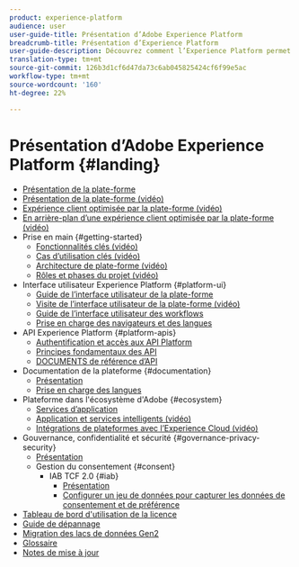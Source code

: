```yaml
---
product: experience-platform
audience: user
user-guide-title: Présentation d’Adobe Experience Platform
breadcrumb-title: Présentation d’Experience Platform
user-guide-description: Découvrez comment l’Experience Platform permet de fournir des expériences personnalisées à vos clients en temps réel.
translation-type: tm+mt
source-git-commit: 126b3d1cf6d47da73c6ab045825424cf6f99e5ac
workflow-type: tm+mt
source-wordcount: '160'
ht-degree: 22%

---
```



# Présentation d’Adobe Experience Platform {#landing}

* [Présentation de la plate-forme](home.md)
* [Présentation de la plate-forme (vidéo)](video/platform-overview.md)
* [Expérience client optimisée par la plate-forme (vidéo)](video/customer-experience.md)
* [En arrière-plan d’une expérience client optimisée par la plate-forme (vidéo)](video/customer-experience-bts.md)
* Prise en main {#getting-started}
   * [Fonctionnalités clés (vidéo)](video/key-capabilities.md)
   * [Cas d’utilisation clés (vidéo)](video/platform-use-cases.md)
   * [Architecture de plate-forme (vidéo)](video/platform-architecture.md)
   * [Rôles et phases du projet (vidéo)](video/roles-project-phases.md)
* Interface utilisateur Experience Platform {#platform-ui}
   * [Guide de l’interface utilisateur de la plate-forme](ui-guide.md)
   * [Visite de l’interface utilisateur de la plate-forme (vidéo)](video/platform-ui.md)
   * [Guide de l’interface utilisateur des workflows](workflows.md)
   * [Prise en charge des navigateurs et des langues](browser-language-support.md)
* API Experience Platform {#platform-apis}
   * [Authentification et accès aux API Platform](api-authentication.md)
   * [Principes fondamentaux des API](api-fundamentals.md)
   * [DOCUMENTS de référence d’API](http://www.adobe.com/go/platform-api-reference-en)
* Documentation de la plateforme {#documentation}
   * [Présentation](documentation/overview.md)
   * [Prise en charge des langues](documentation/language-support.md)
* Plateforme dans l&#39;écosystème d&#39;Adobe {#ecosystem}
   * [Services d’application](application-services.md)
   * [Application et services intelligents (vidéo)](video/application-intelligent-services.md)
   * [Intégrations de plateformes avec l’Experience Cloud (vidéo)](video/experience-cloud-integrations.md)
* Gouvernance, confidentialité et sécurité {#governance-privacy-security}
   * [Présentation](./governance-privacy-security/overview.md)
   * Gestion du consentement {#consent}
      * IAB TCF 2.0 {#iab}
         * [Présentation](./governance-privacy-security/consent/iab/overview.md)
         * [Configurer un jeu de données pour capturer les données de consentement et de préférence](./governance-privacy-security/consent/iab/dataset.md)
* [Tableau de bord d&#39;utilisation de la licence](license-usage-dashboard.md)
* [Guide de dépannage](troubleshooting.md)
* [Migration des lacs de données Gen2](adls2-gen2-migration.md)
* [Glossaire](glossary.md)
* [Notes de mise à jour](https://docs.adobe.com/content/help/fr-FR/experience-platform/release-notes/latest.html)
